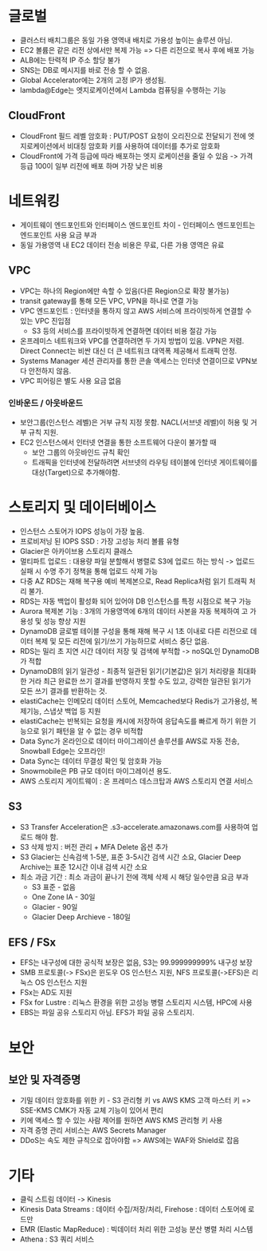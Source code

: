 # 글로벌
- 클러스터 배치그룹은 동일 가용 영역내 배치로 가용성 높이는 솔루션 아님.
- EC2 볼륨은 같은 리전 상에서만 복제 가능 => 다른 리전으로 복사 후에 배포 가능
- ALB에는 탄력적 IP 주소 할당 불가
- SNS는 DB로 메시지를 바로 전송 할 수 없음.
- Global Accelerator에는 2개의 고정 IP가 생성됨.
- lambda@Edge는 엣지로케이션에서 Lambda 컴퓨팅을 수행하는 기능

## CloudFront
- CloudFront 필드 레벨 암호화 : PUT/POST 요청이 오리진으로 전달되기 전에 엣지로케이션에서 비대칭 암호화 키를 사용하여 데이터를 추가로 암호화
- CloudFront에 가격 등급에 따라 배포하는 엣지 로케이션을 줄일 수 있음 -> 가격 등급 100이 일부 리전에 배포 하며 가장 낮은 비용

# 네트워킹
- 게이트웨이 엔드포인트와 인터페이스 엔드포인트 차이 - 인터페이스 엔드포인트는 엔드포인트 사용 요금 부과
- 동일 가용영역 내 EC2 데이터 전송 비용은 무료, 다른 가용 영역은 유료

## VPC
- VPC는 하나의 Region에만 속할 수 있음(다른 Region으로 확장 불가능)
- transit gateway를 통해 모든 VPC, VPN을 하나로 연결 가능 
- VPC 엔드포인트 : 인터넷을 통하지 않고 AWS 서비스에 프라이빗하게 연결할 수 있는 VPC 진입점
	- S3 등의 서비스를 프라이빗하게 연결하면 데이터 비용 절감 가능
- 온프레미스 네트워크와 VPC를 연결하려면 두 가지 방법이 있음. VPN은 저렴. Direct Connect는 비싼 대신 더 큰 네트워크 대역폭 제공해서 트래픽 안정.
- Systems Manager 세션 관리자를 통한 콘솔 액세스는 인터넷 연결이므로 VPN보다 안전하지 않음.
- VPC 피어링은 별도 사용 요금 없음

### 인바운드 / 아웃바운드
- 보안그룹(인스턴스 레벨)은 거부 규칙 지정 못함. NACL(서브넷 레벨)이 허용 및 거부 규칙 지원. 
- EC2 인스턴스에서 인터넷 연결을 통한 소프트웨어 다운이 불가할 때
	- 보안 그룹의 아웃바인드 규칙 확인
	- 트래픽을 인터넷에 전달하려면 서브넷의 라우팅 테이블에 인터넷 게이트웨이를 대상(Target)으로 추가해야함.

# 스토리지 및 데이터베이스
- 인스턴스 스토어가 IOPS 성능이 가장 높음.
- 프로비저닝 된 IOPS SSD : 가장 고성능 처리 볼륨 유형
- Glacier은 아카이브용 스토리지 클래스
- 멀티파트 업로드 : 대용량 파일 분할해서 병렬로 S3에 업로드 하는 방식 -> 업로드 실패 시 수명 주기 정책을 통해 업로드 삭제 가능
- 다중 AZ RDS는 재해 복구용 예비 복제본으로, Read Replica처럼 읽기 트래픽 처리 불가.
- RDS는 자동 백업이 활성화 되어 있어야 DB 인스턴스를 특정 시점으로 복구 가능
- Aurora 복제본 기능 : 3개의 가용영역에 6개의 데이터 사본을 자동 복제하여 고 가용성 및 성능 향상 지원
- DynamoDB 글로벌 테이블 구성을 통해 재해 복구 시 1초 이내로 다른 리전으로 데이터 복제 및 모든 리전에 읽기/쓰기 가능하므로 서비스 중단 없음.
- RDS는 밀리 초 지연 시간 데이터 저장 및 검색에 부적합 -> noSQL인 DynamoDB가 적합
- DynamoDB의 읽기 일관성 - 최종적 일관된 읽기(기본값)은 읽기 처리량을 최대화 한 거라 최근 완료한 쓰기 결과를 반영하지 못할 수도 있고, 강력한 일관된 읽기가 모든 쓰기 결과를 반환하는 것.
- elastiCache는 인메모리 데이터 스토어, Memcached보다 Redis가 고가용성, 복제기능, 스냅샷 백업 등 지원
- elastiCache는 반복되는 요청을 캐시에 저장하여 응답속도를 빠르게 하기 위한 기능으로 읽기 패턴을 알 수 없는 경우 비적합
- Data Sync가 온라인으로 데이터 마이그레이션 솔루션를 AWS로 자동 전송, Snowball Edge는 오프라인!
- Data Sync는 데이터 무결성 확인 및 암호화 가능
- Snowmobile은 PB 규모 데이터 마이그레이션 용도.
- AWS 스토리지 게이트웨이 : 온 프레미스 데스크탑과 AWS 스토리지 연결 서비스

## S3
- S3 Transfer Acceleration은 <bucket>.s3-accelerate.amazonaws.com를 사용하여 업로드 해야 함.
- S3 삭제 방지 : 버전 관리 + MFA Delete 옵션 추가
- S3 Glacier는 신속검색 1-5분, 표준 3-5시간 검색 시간 소요, Glacier Deep Archive는 표준 12시간 이내 검색 시간 소요
- 최소 과금 기간 : 최소 과금이 끝나기 전에 객체 삭제 시 해당 일수만큼 요금 부과
	- S3 표준 - 없음
	- One Zone IA - 30일
	- Glacier - 90일
	- Glacier Deep Archieve - 180일 

## EFS / FSx
- EFS는 내구성에 대한 공식적 보장은 없음, S3는 99.999999999% 내구성 보장
- SMB 프로토콜(-> FSx)은 윈도우 OS 인스턴스 지원, NFS 프로토콜(->EFS)은 리눅스 OS 인스턴스 지원
- FSx는 AD도 지원
- FSx for Lustre : 리눅스 환경을 위한 고성능 병렬 스토리지 시스템, HPC에 사용
- EBS는 파일 공유 스토리지 아님. EFS가 파일 공유 스토리지.

# 보안
## 보안 및 자격증명
- 기밀 데이터 암호화를 위한 키 - S3 관리형 키 vs AWS KMS 고객 마스터 키 => SSE-KMS CMK가 자동 교체 기능이 있어서 편리
- 키에 액세스 할 수 있는 사람 제어를 원하면 AWS KMS 관리형 키 사용
- 자격 증명 관리 서비스는 AWS Secrets Manager
- DDoS는 속도 제한 규칙으로 잡아야함 => AWS에는 WAF와 Shield로 잡음


# 기타
- 클릭 스트림 데이터 -> Kinesis
- Kinesis Data Streams : 데이터 수집/저장/처리, Firehose : 데이터 스토어에 로드만
- EMR (Elastic MapReduce) : 빅데이터 처리 위한 고성능 분산 병렬 처리 시스템
- Athena : S3 쿼리 서비스 
<!--stackedit_data:
eyJoaXN0b3J5IjpbODg3Mjg4NTg3LC00NTQ5OTY1ODcsLTEyMz
AzNjI3MTgsMTEwMjAyMjgyNyw2OTY2MzcxMzEsLTIwOTMwMDcy
NjgsLTc2MjQ3NDQ2NSwxNDI5NDY3NTk2LC0xMDU4ODgxNzgsLT
E1MDM2Nzk4ODksMTY5OTkwNTk0OSw2NzcxMDM5ODgsMzYxNzE1
Njk0LDExNzQ5NjY5NzksMTQ4Mjk4NzAyLDEwOTQ1Nzk4MDcsNT
k5MjQ5NDEsNjU1Mjk2NDU2LC03NjY5MTczODEsLTEwNDk5MDk2
NzVdfQ==
-->